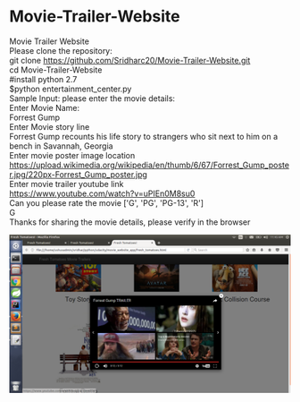 # Movie-Trailer-Website
Movie Trailer Website</br>
Please clone the repository:</br>
git clone https://github.com/Sridharc20/Movie-Trailer-Website.git</br>
cd Movie-Trailer-Website</br>
#install python 2.7</br>
$python entertainment_center.py</br>
Sample Input:
  please enter the movie details:</br>
  Enter Movie Name:</br>
  Forrest Gump</br>
  Enter Movie story line</br>
  Forrest Gump recounts his life story to strangers who sit next to him on a bench in Savannah, Georgia     </br>
  Enter movie poster image location</br>
  https://upload.wikimedia.org/wikipedia/en/thumb/6/67/Forrest_Gump_poster.jpg/220px-Forrest_Gump_poster.jpg</br>
  Enter movie trailer youtube link</br>
  https://www.youtube.com/watch?v=uPIEn0M8su0</br>
  Can you please rate the movie ['G', 'PG', 'PG-13', 'R']</br>
  G</br>
Thanks for sharing the movie details, please verify in the browser</br>

![Movie Trailer Website](movie_website.png)
